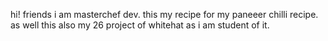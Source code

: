 hi! friends i am masterchef dev. this my recipe for my paneeer chilli recipe. as well this also my 26 project of whitehat as i am student of it.